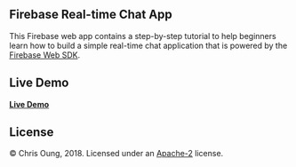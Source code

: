 Firebase Real-time Chat App
---------------------------

This Firebase web app contains a step-by-step tutorial to help beginners learn how to build a simple real-time chat application that is powered by the [Firebase Web SDK](https://firebase.google.com/docs/web/setup).

Live Demo
---------

**[Live Demo](https://firebase23.firebaseapp.com)**


License 
-------

© Chris Oung, 2018. Licensed under an [Apache-2](https://github.com/chrisoung/firebase-web/blob/master/LICENSE) license.

